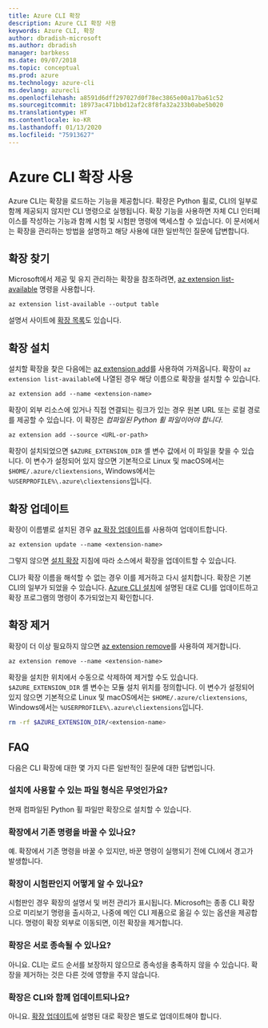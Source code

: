 ```yaml
---
title: Azure CLI 확장
description: Azure CLI 확장 사용
keywords: Azure CLI, 확장
author: dbradish-microsoft
ms.author: dbradish
manager: barbkess
ms.date: 09/07/2018
ms.topic: conceptual
ms.prod: azure
ms.technology: azure-cli
ms.devlang: azurecli
ms.openlocfilehash: a8591d6dff297027d0f78ec3865e00a17ba61c52
ms.sourcegitcommit: 18973ac471bbd12af2c8f8fa32a233b0abe5b020
ms.translationtype: HT
ms.contentlocale: ko-KR
ms.lasthandoff: 01/13/2020
ms.locfileid: "75913627"
---
```

# <a name="use-extensions-with-azure-cli"></a>Azure CLI 확장 사용 

Azure CLI는 확장을 로드하는 기능을 제공합니다. 확장은 Python 휠로, CLI의 일부로 함께 제공되지 않지만 CLI 명령으로 실행됩니다.
확장 기능을 사용하면 자체 CLI 인터페이스를 작성하는 기능과 함께 시험 및 시험판 명령에 액세스할 수 있습니다. 이 문서에서는 확장을 관리하는 방법을 설명하고 해당 사용에 대한 일반적인 질문에 답변합니다.

## <a name="find-extensions"></a>확장 찾기

Microsoft에서 제공 및 유지 관리하는 확장을 참조하려면, [az extension list-available](/cli/azure/extension#az-extension-list-available) 명령을 사용합니다.

```azurecli-interactive
az extension list-available --output table
```

설명서 사이트에 [확장 목록](azure-cli-extensions-list.md)도 있습니다.

## <a name="install-extensions"></a>확장 설치

설치할 확장을 찾은 다음에는 [az extension add](https://docs.microsoft.com/cli/azure/extension#az-extension-add)를 사용하여 가져옵니다. 확장이 `az extension list-available`에 나열된 경우 해당 이름으로 확장을 설치할 수 있습니다.

```azurecli-interactive
az extension add --name <extension-name>
```

확장이 외부 리소스에 있거나 직접 연결되는 링크가 있는 경우 원본 URL 또는 로컬 경로를 제공할 수 있습니다. 이 확장은 _컴파일된 Python 휠 파일이어야 합니다_.

```azurecli-interactive
az extension add --source <URL-or-path>
```

확장이 설치되었으면 `$AZURE_EXTENSION_DIR` 셸 변수 값에서 이 파일을 찾을 수 있습니다. 이 변수가 설정되어 있지 않으면 기본적으로 Linux 및 macOS에서는 `$HOME/.azure/cliextensions`, Windows에서는 `%USERPROFILE%\.azure\cliextensions`입니다.

## <a name="update-extensions"></a>확장 업데이트

확장이 이름별로 설치된 경우 [az 확장 업데이트](https://docs.microsoft.com/cli/azure/extension#az-extension-update)를 사용하여 업데이트합니다.

```azurecli-interactive
az extension update --name <extension-name>
```

그렇지 않으면 [설치 확장](#install-extensions) 지침에 따라 소스에서 확장을 업데이트할 수 있습니다.

CLI가 확장 이름을 해석할 수 없는 경우 이를 제거하고 다시 설치합니다. 확장은 기본 CLI의 일부가 되었을 수 있습니다.
[Azure CLI 설치](install-azure-cli.md)에 설명된 대로 CLI를 업데이트하고 확장 프로그램의 명령이 추가되었는지 확인합니다.

## <a name="uninstall-extensions"></a>확장 제거

확장이 더 이상 필요하지 않으면 [az extension remove](https://docs.microsoft.com/cli/azure/extension#az-extension-remove)를 사용하여 제거합니다.

```azurecli-interactive
az extension remove --name <extension-name>
```

확장을 설치한 위치에서 수동으로 삭제하여 제거할 수도 있습니다. `$AZURE_EXTENSION_DIR` 셸 변수는 모듈 설치 위치를 정의합니다.
이 변수가 설정되어 있지 않으면 기본적으로 Linux 및 macOS에서는 `$HOME/.azure/cliextensions`, Windows에서는 `%USERPROFILE%\.azure\cliextensions`입니다.

```bash
rm -rf $AZURE_EXTENSION_DIR/<extension-name>
```

## <a name="faq"></a>FAQ

다음은 CLI 확장에 대한 몇 가지 다른 일반적인 질문에 대한 답변입니다.

### <a name="what-file-formats-are-allowed-for-installation"></a>설치에 사용할 수 있는 파일 형식은 무엇인가요?

현재 컴파일된 Python 휠 파일만 확장으로 설치할 수 있습니다.

### <a name="can-extensions-replace-existing-commands"></a>확장에서 기존 명령을 바꿀 수 있나요?

예. 확장에서 기존 명령을 바꿀 수 있지만, 바꾼 명령이 실행되기 전에 CLI에서 경고가 발생합니다.

### <a name="how-can-i-tell-if-an-extension-is-in-pre-release"></a>확장이 시험판인지 어떻게 알 수 있나요?

시험판인 경우 확장의 설명서 및 버전 관리가 표시됩니다. Microsoft는 종종 CLI 확장으로 미리보기 명령을 출시하고, 나중에 메인 CLI 제품으로 옮길 수 있는 옵션을 제공합니다. 명령이 확장 외부로 이동되면, 이전 확장을 제거합니다. 

### <a name="can-extensions-depend-upon-each-other"></a>확장은 서로 종속될 수 있나요?

아니요. CLI는 로드 순서를 보장하지 않으므로 종속성을 충족하지 않을 수 있습니다. 확장을 제거하는 것은 다른 것에 영향을 주지 않습니다.

### <a name="are-extensions-updated-along-with-the-cli"></a>확장은 CLI와 함께 업데이트되나요?

아니요. [확장 업데이트](#update-extensions)에 설명된 대로 확장은 별도로 업데이트해야 합니다.
